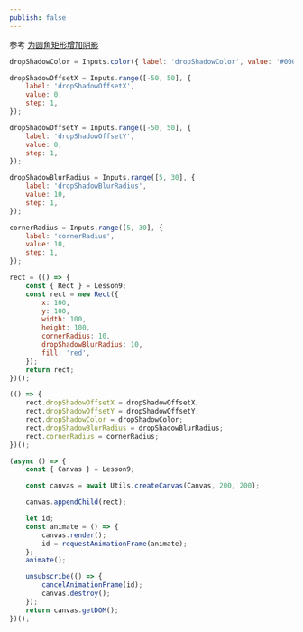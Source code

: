 ```yaml
---
publish: false
---
```


参考 <a href="/zh/guide/lesson-009">为圆角矩形增加阴影</a>

```js eval code=false
dropShadowColor = Inputs.color({ label: 'dropShadowColor', value: '#000000' });
```

```js eval code=false
dropShadowOffsetX = Inputs.range([-50, 50], {
    label: 'dropShadowOffsetX',
    value: 0,
    step: 1,
});
```

```js eval code=false
dropShadowOffsetY = Inputs.range([-50, 50], {
    label: 'dropShadowOffsetY',
    value: 0,
    step: 1,
});
```

```js eval code=false
dropShadowBlurRadius = Inputs.range([5, 30], {
    label: 'dropShadowBlurRadius',
    value: 10,
    step: 1,
});
```

```js eval code=false
cornerRadius = Inputs.range([5, 30], {
    label: 'cornerRadius',
    value: 10,
    step: 1,
});
```

```js eval code=false inspector=false
rect = (() => {
    const { Rect } = Lesson9;
    const rect = new Rect({
        x: 100,
        y: 100,
        width: 100,
        height: 100,
        cornerRadius: 10,
        dropShadowBlurRadius: 10,
        fill: 'red',
    });
    return rect;
})();
```

```js eval code=false inspector=false
(() => {
    rect.dropShadowOffsetX = dropShadowOffsetX;
    rect.dropShadowOffsetY = dropShadowOffsetY;
    rect.dropShadowColor = dropShadowColor;
    rect.dropShadowBlurRadius = dropShadowBlurRadius;
    rect.cornerRadius = cornerRadius;
})();
```

```js eval code=false
(async () => {
    const { Canvas } = Lesson9;

    const canvas = await Utils.createCanvas(Canvas, 200, 200);

    canvas.appendChild(rect);

    let id;
    const animate = () => {
        canvas.render();
        id = requestAnimationFrame(animate);
    };
    animate();

    unsubscribe(() => {
        cancelAnimationFrame(id);
        canvas.destroy();
    });
    return canvas.getDOM();
})();
```
